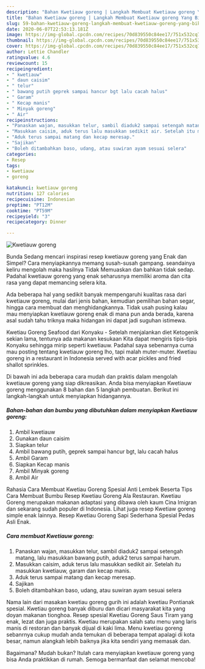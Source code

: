```yaml
---
description: "Bahan Kwetiauw goreng | Langkah Membuat Kwetiauw goreng Yang Bikin Ngiler"
title: "Bahan Kwetiauw goreng | Langkah Membuat Kwetiauw goreng Yang Bikin Ngiler"
slug: 59-bahan-kwetiauw-goreng-langkah-membuat-kwetiauw-goreng-yang-bikin-ngiler
date: 2020-06-07T22:53:13.181Z
image: https://img-global.cpcdn.com/recipes/70d839550c84ee17/751x532cq70/kwetiauw-goreng-foto-resep-utama.jpg
thumbnail: https://img-global.cpcdn.com/recipes/70d839550c84ee17/751x532cq70/kwetiauw-goreng-foto-resep-utama.jpg
cover: https://img-global.cpcdn.com/recipes/70d839550c84ee17/751x532cq70/kwetiauw-goreng-foto-resep-utama.jpg
author: Lettie Chandler
ratingvalue: 4.6
reviewcount: 15
recipeingredient:
- " kwetiauw"
- " daun caisim"
- " telur"
- " bawang putih geprek sampai hancur bgt lalu cacah halus"
- " Garam"
- " Kecap manis"
- " Minyak goreng"
- " Air"
recipeinstructions:
- "Panaskan wajan, masukkan telur, sambil diaduk2 sampai setengah matang, lalu masukkan bawang putih, aduk2 terus sampai harum."
- "Masukkan caisim, aduk terus lalu masukkan sedikit air. Setelah itu masukkan kwetiauw, garam dan kecap manis."
- "Aduk terus sampai matang dan kecap meresap."
- "Sajikan"
- "Boleh ditambahkan baso, udang, atau suwiran ayam sesuai selera"
categories:
- Resep
tags:
- kwetiauw
- goreng

katakunci: kwetiauw goreng 
nutrition: 127 calories
recipecuisine: Indonesian
preptime: "PT12M"
cooktime: "PT59M"
recipeyield: "3"
recipecategory: Dinner

---
```



![Kwetiauw goreng](https://img-global.cpcdn.com/recipes/70d839550c84ee17/751x532cq70/kwetiauw-goreng-foto-resep-utama.jpg)

Bunda Sedang mencari inspirasi resep kwetiauw goreng yang Enak dan Simpel? Cara menyiapkannya memang susah-susah gampang. seandainya keliru mengolah maka hasilnya Tidak Memuaskan dan bahkan tidak sedap. Padahal kwetiauw goreng yang enak seharusnya memiliki aroma dan cita rasa yang dapat memancing selera kita.

Ada beberapa hal yang sedikit banyak mempengaruhi kualitas rasa dari kwetiauw goreng, mulai dari jenis bahan, kemudian pemilihan bahan segar, hingga cara membuat dan menghidangkannya. Tidak usah pusing kalau mau menyiapkan kwetiauw goreng enak di mana pun anda berada, karena asal sudah tahu triknya maka hidangan ini dapat jadi suguhan istimewa.

Kwetiau Goreng Seafood dari Konyaku - Setelah menjalankan diet Ketogenik sekian lama, tentunya ada makanan kesukaan Kita dapat mengiris tipis-tipis Konyaku sehingga mirip seperti kwetiauw. Padahal saya sebenarnya cuma mau posting tentang kwetiauw goreng lho, tapi malah muter-muter. Kwetiau goreng in a restaurant in Indonesia served with acar pickles and fried shallot sprinkles.


Di bawah ini ada beberapa cara mudah dan praktis dalam mengolah kwetiauw goreng yang siap dikreasikan. Anda bisa menyiapkan Kwetiauw goreng menggunakan 8 bahan dan 5 langkah pembuatan. Berikut ini langkah-langkah untuk menyiapkan hidangannya.

<!--inarticleads1-->

##### Bahan-bahan dan bumbu yang dibutuhkan dalam menyiapkan Kwetiauw goreng:

1. Ambil  kwetiauw
1. Gunakan  daun caisim
1. Siapkan  telur
1. Ambil  bawang putih, geprek sampai hancur bgt, lalu cacah halus
1. Ambil  Garam
1. Siapkan  Kecap manis
1. Ambil  Minyak goreng
1. Ambil  Air


Rahasia Cara Membuat Kwetiau Goreng Spesial Anti Lembek Beserta Tips Cara Membuat Bumbu Resep Kwetiau Goreng Ala Restauran. Kwetiau Goreng merupakan makanan adaptasi yang dibawa oleh kaum Cina Imigran dan sekarang sudah populer di Indonesia. Lihat juga resep Kwetiaw goreng simple enak lainnya. Resep Kwetiau Goreng Sapi Sederhana Spesial Pedas Asli Enak. 

<!--inarticleads2-->

##### Cara membuat Kwetiauw goreng:

1. Panaskan wajan, masukkan telur, sambil diaduk2 sampai setengah matang, lalu masukkan bawang putih, aduk2 terus sampai harum.
1. Masukkan caisim, aduk terus lalu masukkan sedikit air. Setelah itu masukkan kwetiauw, garam dan kecap manis.
1. Aduk terus sampai matang dan kecap meresap.
1. Sajikan
1. Boleh ditambahkan baso, udang, atau suwiran ayam sesuai selera


Nama lain dari masakan kwetiau goreng gurih ini adalah kwetiau Pontianak spesial. Kwetiau goreng banyak diburu dan dicari masyarakat kita yang doyan makanan tionghoa. Resep spesial Kwetiau Goreng Saus Tiram yang enak, lezat dan juga praktis. Kwetiau merupakan salah satu menu yang laris manis di restoran dan banyak dijual di kaki lima. Menu kwetiau goreng sebanrnya cukup mudah anda temukan di beberapa tempat apalagi di kota besar, namun alangkah lebih baiknya jika kita sendiri yang memasak dan. 

Bagaimana? Mudah bukan? Itulah cara menyiapkan kwetiauw goreng yang bisa Anda praktikkan di rumah. Semoga bermanfaat dan selamat mencoba!
